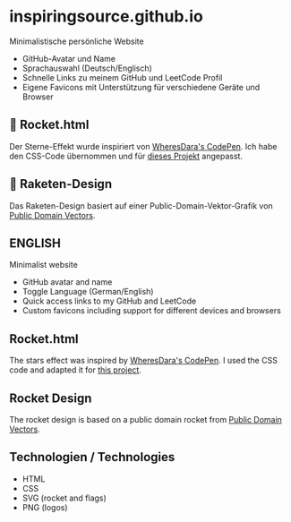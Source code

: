 # inspiringsource.github.io

Minimalistische persönliche Website  

- GitHub-Avatar und Name
- Sprachauswahl (Deutsch/Englisch)
- Schnelle Links zu meinem GitHub und LeetCode Profil  
- Eigene Favicons mit Unterstützung für verschiedene Geräte und Browser  

## 🚀 Rocket.html

Der Sterne-Effekt wurde inspiriert von [WheresDara's CodePen](https://codepen.io/wheresdara/pen/wvXBpwa). 
Ich habe den CSS-Code übernommen und für [dieses Projekt](https://inspiringsource.github.io/Rocket) angepasst.

## 🚀 Raketen-Design

Das Raketen-Design basiert auf einer Public-Domain-Vektor-Grafik von  
[Public Domain Vectors](https://publicdomainvectors.org/en/free-clipart/Colorful-missle-vector-image/74243.html).

## ENGLISH

Minimalist website

- GitHub avatar and name
- Toggle Language (German/English)
- Quick access links to my GitHub and LeetCode
- Custom favicons including support for different devices and browsers

## Rocket.html

The stars effect was inspired by [WheresDara's CodePen](https://codepen.io/wheresdara/pen/wvXBpwa). I used the CSS code and adapted it for [this project](https://inspiringsource.github.io/Rocket).

## Rocket Design

The rocket design is based on a public domain rocket from [Public Domain Vectors](https://publicdomainvectors.org/en/free-clipart/Colorful-missle-vector-image/74243.html).

## Technologien / Technologies

- HTML
- CSS
- SVG (rocket and flags)
- PNG (logos)
